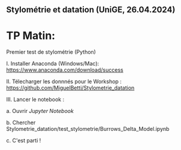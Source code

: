 ## Stylométrie et datation (UniGE, 26.04.2024)

# TP Matin:

Premier test de stylométrie (Python)

I. Installer Anaconda (Windows/Mac): https://www.anaconda.com/download/success

II. Télecharger les donnnés pour le Workshop : https://github.com/MiguelBetti/Stylometrie_datation

III. Lancer le notebook :

a. Ouvrir _Jupyter Notebook_

b. Chercher Stylometrie_datation/test_stylometrie/Burrows_Delta_Model.ipynb

c. C'est parti !